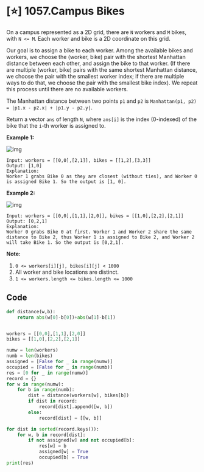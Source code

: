 # [⭐] 1057.Campus Bikes

On a campus represented as a 2D grid, there are `N` workers and `M` bikes, with `N <= M`. Each worker and bike is a 2D coordinate on this grid.

Our goal is to assign a bike to each worker. Among the available bikes and workers, we choose the (worker, bike) pair with the shortest Manhattan distance between each other, and assign the bike to that worker. (If there are multiple (worker, bike) pairs with the same shortest Manhattan distance, we choose the pair with the smallest worker index; if there are multiple ways to do that, we choose the pair with the smallest bike index). We repeat this process until there are no available workers.

The Manhattan distance between two points `p1` and `p2` is `Manhattan(p1, p2) = |p1.x - p2.x| + |p1.y - p2.y|`.

Return a vector `ans` of length `N`, where `ans[i]` is the index (0-indexed) of the bike that the `i`-th worker is assigned to.

 

**Example 1:**

![img](https://assets.leetcode.com/uploads/2019/03/06/1261_example_1_v2.png)

```
Input: workers = [[0,0],[2,1]], bikes = [[1,2],[3,3]]
Output: [1,0]
Explanation: 
Worker 1 grabs Bike 0 as they are closest (without ties), and Worker 0 is assigned Bike 1. So the output is [1, 0].
```

**Example 2:**

![img](https://assets.leetcode.com/uploads/2019/03/06/1261_example_2_v2.png)

```
Input: workers = [[0,0],[1,1],[2,0]], bikes = [[1,0],[2,2],[2,1]]
Output: [0,2,1]
Explanation: 
Worker 0 grabs Bike 0 at first. Worker 1 and Worker 2 share the same distance to Bike 2, thus Worker 1 is assigned to Bike 2, and Worker 2 will take Bike 1. So the output is [0,2,1].
```

 

**Note:**

1. `0 <= workers[i][j], bikes[i][j] < 1000`
2. All worker and bike locations are distinct.
3. `1 <= workers.length <= bikes.length <= 1000`



## Code

```python
def distance(w,b):
    return abs(w[0]-b[0])+abs(w[1]-b[1])


workers = [[0,0],[1,1],[2,0]]
bikes = [[1,0],[2,2],[2,1]]

numw = len(workers)
numb = len(bikes)
assigned = [False for _ in range(numw)]
occupied = [False for _ in range(numb)]
res = [0 for _ in range(numw)]
record = {}
for w in range(numw):
    for b in range(numb):
        dist = distance(workers[w], bikes[b])
        if dist in record:
            record[dist].append([w, b])
        else:
            record[dist] = [[w, b]]

for dist in sorted(record.keys()):
    for w, b in record[dist]:
        if not assigned[w] and not occupied[b]:
            res[w] = b
            assigned[w] = True
            occupied[b] = True
print(res)
```

